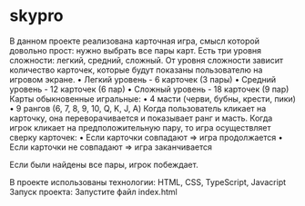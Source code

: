 # skypro

В данном проекте реализована карточная игра, смысл которой довольно прост: нужно выбрать все пары карт. Есть три уровня сложности: легкий, средний, сложный. От уровня сложности зависит количество карточек, которые будут показаны пользователю на игровом экране.
• Легкий уровень - 6 карточек (3 пары)
• Средний уровень - 12 карточек (6 пар)
• Сложный уровень - 18 карточек (9 пар)
Карты обыкновенные игральные:
• 4 масти (черви, бубны, крести, пики)
• 9 рангов (6, 7, 8, 9, 10, Q, K, J, A)
Когда пользователь кликает на карточку, она переворачивается и показывает ранг и масть. Когда игрок кликает на предположительную пару, то игра осуществляет сверку карточек:
• Если карточки совпадают ⇒ игра продолжается
• Если карточки не совпадают ⇒ игра заканчивается

Если были найдены все пары, игрок побеждает.

В проекте использованы технологии: HTML, CSS, TypeScript, Javacript
Запуск проекта: Запустите файл index.html

